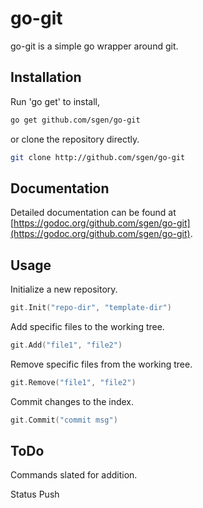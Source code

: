 go-git
================================================================================

go-git is a simple go wrapper around git.

Installation
--------------------------------------------------------------------------------

Run 'go get' to install,
```bash
go get github.com/sgen/go-git
```

or clone the repository directly.
```bash
git clone http://github.com/sgen/go-git
```

Documentation
--------------------------------------------------------------------------------

Detailed documentation can be found at [https://godoc.org/github.com/sgen/go-git](https://godoc.org/github.com/sgen/go-git).


Usage
--------------------------------------------------------------------------------

Initialize a new repository.
```go
git.Init("repo-dir", "template-dir")
```

Add specific files to the working tree.
```go
git.Add("file1", "file2")
```

Remove specific files from the working tree.
```go
git.Remove("file1", "file2")
```

Commit changes to the index.
```go
git.Commit("commit msg")
```

ToDo
--------------------------------------------------------------------------------

Commands slated for addition.

Status
Push